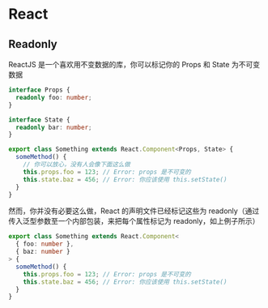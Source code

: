 # React

## Readonly

ReactJS 是一个喜欢用不变数据的库，你可以标记你的 Props 和 State 为不可变数据

```typescript
interface Props {
  readonly foo: number;
}

interface State {
  readonly bar: number;
}

export class Something extends React.Component<Props, State> {
  someMethod() {
    // 你可以放心，没有人会像下面这么做
    this.props.foo = 123; // Error: props 是不可变的
    this.state.baz = 456; // Error: 你应该使用 this.setState()
  }
}
```

然而，你并没有必要这么做，React 的声明文件已经标记这些为 readonly（通过传入泛型参数至一个内部包装，来把每个属性标记为 readonly，如上例子所示）

```typescript
export class Something extends React.Component<
  { foo: number },
  { baz: number }
> {
  someMethod() {
    this.props.foo = 123; // Error: props 是不可变的
    this.state.baz = 456; // Error: 你应该使用 this.setState()
  }
}
```
